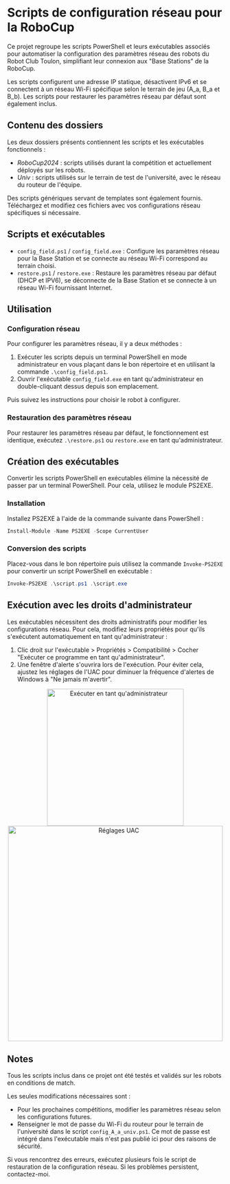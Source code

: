 <!-- Meta tags for SEO -->
<meta name="description" content="Scripts pour automatiser la configuration réseau des robots du Robot Club Toulon pour la RoboCup.">
<meta name="keywords" content="RoboCup, robotique, robotics, configuration réseau, network configuration, scripts, Robot Club Toulon">

# Scripts de configuration réseau pour la RoboCup

Ce projet regroupe les scripts PowerShell et leurs exécutables associés pour automatiser la configuration des paramètres réseau des robots du Robot Club Toulon, simplifiant leur connexion aux "Base Stations" de la RoboCup. 

Les scripts configurent une adresse IP statique, désactivent IPv6 et se connectent à un réseau Wi-Fi spécifique selon le terrain de jeu (A_a, B_a et B_b). Les scripts pour restaurer les paramètres réseau par défaut sont également inclus.

## Contenu des dossiers

Les deux dossiers présents contiennent les scripts et les exécutables fonctionnels :

- *RoboCup2024* : scripts utilisés durant la compétition et actuellement déployés sur les robots.
- *Univ* : scripts utilisés sur le terrain de test de l'université, avec le réseau du routeur de l'équipe.

Des scripts génériques servant de templates sont également fournis. Téléchargez et modifiez ces fichiers avec vos configurations réseau spécifiques si nécessaire.

## Scripts et exécutables

- `config_field.ps1` / `config_field.exe` : Configure les paramètres réseau pour la Base Station et se connecte au réseau Wi-Fi correspond au terrain choisi.
- `restore.ps1` / `restore.exe` : Restaure les paramètres réseau par défaut (DHCP et IPV6), se déconnecte de la Base Station et se connecte à un réseau Wi-Fi fournissant Internet.

## Utilisation

### Configuration réseau

Pour configurer les paramètres réseau, il y a deux méthodes : 
1. Exécuter les scripts depuis un terminal PowerShell en mode administrateur en vous plaçant dans le bon répertoire et en utilisant la commande `.\config_field.ps1`.
2. Ouvrir l'exécutable `config_field.exe` en tant qu'administrateur en double-cliquant dessus depuis son emplacement.
   
Puis suivez les instructions pour choisir le robot à configurer.

### Restauration des paramètres réseau

Pour restaurer les paramètres réseau par défaut, le fonctionnement est identique, exécutez `.\restore.ps1` ou `restore.exe` en tant qu'administrateur.

## Création des exécutables

Convertir les scripts PowerShell en exécutables élimine la nécessité de passer par un terminal PowerShell. Pour cela, utilisez le module PS2EXE.

### Installation

Installez PS2EXE à l'aide de la commande suivante dans PowerShell :

```powershell
Install-Module -Name PS2EXE -Scope CurrentUser
```

### Conversion des scripts

Placez-vous dans le bon répertoire puis utilisez la commande `Invoke-PS2EXE` pour convertir un script PowerShell en exécutable :

```powershell
Invoke-PS2EXE .\script.ps1 .\script.exe
```

## Exécution avec les droits d'administrateur

Les exécutables nécessitent des droits administratifs pour modifier les configurations réseau. Pour cela, modifiez leurs propriétés pour qu'ils s'exécutent automatiquement en tant qu'administrateur :

1. Clic droit sur l'exécutable > Propriétés > Compatibilité > Cocher "Exécuter ce programme en tant qu'administrateur".
2. Une fenêtre d'alerte s'ouvrira lors de l'exécution. Pour éviter cela, ajustez les réglages de l'UAC pour diminuer la fréquence d'alertes de Windows à "Ne jamais m'avertir".
   
<div align="center">
   <img src="https://github.com/user-attachments/assets/fe8521ef-b7d5-4013-a71b-90f2dec91464" alt="Exécuter en tant qu'administrateur" width="318">
   <img src="https://github.com/user-attachments/assets/9628c73a-cd49-4b41-ab9f-7575b27ec012" alt="Réglages UAC" width="500">
</div>

## Notes

Tous les scripts inclus dans ce projet ont été testés et validés sur les robots en conditions de match.

Les seules modifications nécessaires sont :
- Pour les prochaines compétitions, modifier les paramètres réseau selon les configurations futures.
- Renseigner le mot de passe du Wi-Fi du routeur pour le terrain de l'université dans le script `config_A_a_univ.ps1`. Ce mot de passe est intégré dans l'exécutable mais n'est pas publié ici pour des raisons de sécurité.

Si vous rencontrez des erreurs, exécutez plusieurs fois le script de restauration de la configuration réseau. Si les problèmes persistent, contactez-moi.
